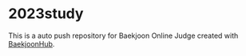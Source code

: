 # 2023study
This is a auto push repository for Baekjoon Online Judge created with [BaekjoonHub](https://github.com/BaekjoonHub/BaekjoonHub).
